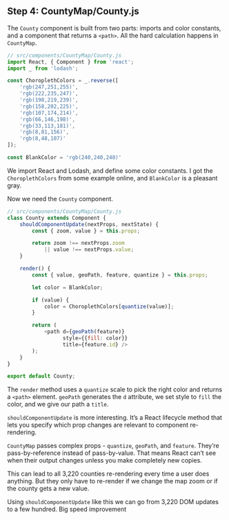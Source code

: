 
## Step 4: CountyMap/County.js

The `County` component is built from two parts: imports and color
constants, and a component that returns a `<path>`. All the hard
calculation happens in `CountyMap`.

``` javascript
// src/components/CountyMap/County.js
import React, { Component } from 'react';
import _ from 'lodash';

const ChoroplethColors = _.reverse([
    'rgb(247,251,255)',
    'rgb(222,235,247)',
    'rgb(198,219,239)',
    'rgb(158,202,225)',
    'rgb(107,174,214)',
    'rgb(66,146,198)',
    'rgb(33,113,181)',
    'rgb(8,81,156)',
    'rgb(8,48,107)'
]);

const BlankColor = 'rgb(240,240,240)'
```

We import React and Lodash, and define some color constants. I got the
`ChoroplethColors` from some example online, and `BlankColor` is a
pleasant gray.

Now we need the `County` component.

``` javascript
// src/components/CountyMap/County.js
class County extends Component {
    shouldComponentUpdate(nextProps, nextState) {
        const { zoom, value } = this.props;

        return zoom !== nextProps.zoom
            || value !== nextProps.value;
    }

    render() {
        const { value, geoPath, feature, quantize } = this.props;

        let color = BlankColor;

        if (value) {
            color = ChoroplethColors[quantize(value)];
        }

        return (
            <path d={geoPath(feature)}
                  style={{fill: color}}
                  title={feature.id} />
        );
    }
}

export default County;
```

The `render` method uses a `quantize` scale to pick the right color and
returns a `<path>` element. `geoPath` generates the `d` attribute, we
set style to `fill` the color, and we give our path a `title`.

`shouldComponentUpdate` is more interesting. It’s a React lifecycle
method that lets you specify which prop changes are relevant to
component re-rendering.

`CountyMap` passes complex props - `quantize`, `geoPath`, and `feature`.
They’re pass-by-reference instead of pass-by-value. That means React
can’t see when their output changes unless you make completely new
copies.

This can lead to all 3,220 counties re-rendering every time a user does
anything. But they only have to re-render if we change the map zoom or
if the county gets a new value.

Using `shouldComponentUpdate` like this we can go from 3,220 DOM updates
to a few hundred. Big speed improvement
